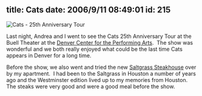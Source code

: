 title: Cats
date: 2006/9/11 08:49:01
id: 215
---
![Cats - 25th Anniversary Tour](/journal_images/CatsInrt.jpg)

Last night, Andrea and I went to see the Cats 25th Anniversary Tour at the Buell Theater at the [Denver Center for the Performing Arts](http://www.dcpa.org).  The show was wonderful and we both really enjoyed what could be the last time Cats appears in Denver for a long time. 

Before the show, we also went and tried the new [Saltgrass Steakhouse](http://www.saltgrass.com/) over by my apartment.  I had been to the Saltgrass in Houston a number of years ago and the Westminster edition lived up to my memories from Houston.  The steaks were very good and were a good meal before the show.